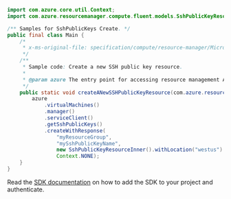 ```java
import com.azure.core.util.Context;
import com.azure.resourcemanager.compute.fluent.models.SshPublicKeyResourceInner;

/** Samples for SshPublicKeys Create. */
public final class Main {
    /*
     * x-ms-original-file: specification/compute/resource-manager/Microsoft.Compute/stable/2021-07-01/examples/compute/CreateAnSshPublicKey.json
     */
    /**
     * Sample code: Create a new SSH public key resource.
     *
     * @param azure The entry point for accessing resource management APIs in Azure.
     */
    public static void createANewSSHPublicKeyResource(com.azure.resourcemanager.AzureResourceManager azure) {
        azure
            .virtualMachines()
            .manager()
            .serviceClient()
            .getSshPublicKeys()
            .createWithResponse(
                "myResourceGroup",
                "mySshPublicKeyName",
                new SshPublicKeyResourceInner().withLocation("westus").withPublicKey("{ssh-rsa public key}"),
                Context.NONE);
    }
}
```

Read the [SDK documentation](https://github.com/Azure/azure-sdk-for-java/blob/azure-resourcemanager_2.11.0/sdk/resourcemanager/azure-resourcemanager/README.md) on how to add the SDK to your project and authenticate.
